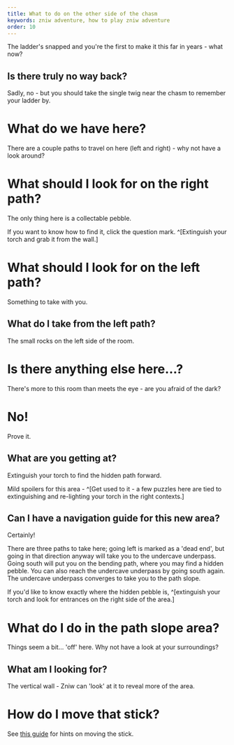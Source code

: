 ```yaml
---
title: What to do on the other side of the chasm
keywords: zniw adventure, how to play zniw adventure
order: 10
---
```


The ladder's snapped and you're the first to make it this far in years - what now?

## Is there truly no way back?
Sadly, no - but you should take the single twig near the chasm to remember your ladder by.

# What do we have here?
There are a couple paths to travel on here (left and right) - why not have a look around?

# What should I look for on the right path?
The only thing here is a collectable pebble.

If you want to know how to find it, click the question mark. ^[Extinguish your torch and grab it from the wall.]

# What should I look for on the left path?
Something to take with you.

## What do I take from the left path?
The small rocks on the left side of the room.

# Is there anything else here...?
There's more to this room than meets the eye - are you afraid of the dark?

# No!
Prove it.

## What are you getting at?
Extinguish your torch to find the hidden path forward.

Mild spoilers for this area - ^[Get used to it - a few puzzles here are tied to extinguishing and re-lighting your torch in the right contexts.]

## Can I have a navigation guide for this new area?
Certainly!

There are three paths to take here; going left is marked as a 'dead end', but going in that direction anyway will take you to the undercave underpass.
Going south will put you on the bending path, where you may find a hidden pebble. You can also reach the undercave underpass by going south again.
The undercave underpass converges to take you to the path slope.

If you'd like to know exactly where the hidden pebble is, ^[extinguish your torch and look for entrances on the right side of the area.]

# What do I do in the path slope area?
Things seem a bit... 'off' here. Why not have a look at your surroundings?

## What am I looking for?
The vertical wall - Zniw can 'look' at it to reveal more of the area.

# How do I move that stick?
See [this guide](boulder.md) for hints on moving the stick.